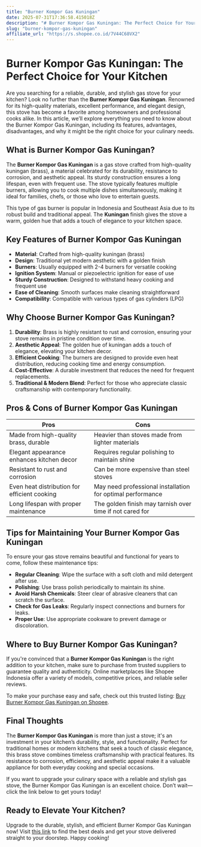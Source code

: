 ```yaml
---
title: "Burner Kompor Gas Kuningan"
date: 2025-07-31T17:36:58.415018Z
description: "# Burner Kompor Gas Kuningan: The Perfect Choice for Your Kitchen..."
slug: "burner-kompor-gas-kuningan"
affiliate_url: "https://s.shopee.co.id/7V44C68VX2"
---
```

# Burner Kompor Gas Kuningan: The Perfect Choice for Your Kitchen

Are you searching for a reliable, durable, and stylish gas stove for your kitchen? Look no further than the **Burner Kompor Gas Kuningan**. Renowned for its high-quality materials, excellent performance, and elegant design, this stove has become a favorite among homeowners and professional cooks alike. In this article, we’ll explore everything you need to know about the Burner Kompor Gas Kuningan, including its features, advantages, disadvantages, and why it might be the right choice for your culinary needs.

## What is Burner Kompor Gas Kuningan?

The **Burner Kompor Gas Kuningan** is a gas stove crafted from high-quality kuningan (brass), a material celebrated for its durability, resistance to corrosion, and aesthetic appeal. Its sturdy construction ensures a long lifespan, even with frequent use. The stove typically features multiple burners, allowing you to cook multiple dishes simultaneously, making it ideal for families, chefs, or those who love to entertain guests.

This type of gas burner is popular in Indonesia and Southeast Asia due to its robust build and traditional appeal. The **Kuningan** finish gives the stove a warm, golden hue that adds a touch of elegance to your kitchen space.

## Key Features of Burner Kompor Gas Kuningan

- **Material**: Crafted from high-quality kuningan (brass)
- **Design**: Traditional yet modern aesthetic with a golden finish
- **Burners**: Usually equipped with 2-4 burners for versatile cooking
- **Ignition System**: Manual or piezoelectric ignition for ease of use
- **Sturdy Construction**: Designed to withstand heavy cooking and frequent use
- **Ease of Cleaning**: Smooth surfaces make cleaning straightforward
- **Compatibility**: Compatible with various types of gas cylinders (LPG)

## Why Choose Burner Kompor Gas Kuningan?

1. **Durability**: Brass is highly resistant to rust and corrosion, ensuring your stove remains in pristine condition over time.
2. **Aesthetic Appeal**: The golden hue of kuningan adds a touch of elegance, elevating your kitchen decor.
3. **Efficient Cooking**: The burners are designed to provide even heat distribution, reducing cooking time and energy consumption.
4. **Cost-Effective**: A durable investment that reduces the need for frequent replacements.
5. **Traditional & Modern Blend**: Perfect for those who appreciate classic craftsmanship with contemporary functionality.

## Pros & Cons of Burner Kompor Gas Kuningan

| **Pros**                                    | **Cons**                                       |
|----------------------------------------------|------------------------------------------------|
| Made from high-quality brass, durable     | Heavier than stoves made from lighter materials |
| Elegant appearance enhances kitchen decor | Requires regular polishing to maintain shine  |
| Resistant to rust and corrosion             | Can be more expensive than steel stoves     |
| Even heat distribution for efficient cooking | May need professional installation for optimal performance |
| Long lifespan with proper maintenance     | The golden finish may tarnish over time if not cared for |

## Tips for Maintaining Your Burner Kompor Gas Kuningan

To ensure your gas stove remains beautiful and functional for years to come, follow these maintenance tips:

- **Regular Cleaning**: Wipe the surface with a soft cloth and mild detergent after use.
- **Polishing**: Use brass polish periodically to maintain its shine.
- **Avoid Harsh Chemicals**: Steer clear of abrasive cleaners that can scratch the surface.
- **Check for Gas Leaks**: Regularly inspect connections and burners for leaks.
- **Proper Use**: Use appropriate cookware to prevent damage or discoloration.

## Where to Buy Burner Kompor Gas Kuningan?

If you're convinced that a **Burner Kompor Gas Kuningan** is the right addition to your kitchen, make sure to purchase from trusted suppliers to guarantee quality and authenticity. Online marketplaces like Shopee Indonesia offer a variety of models, competitive prices, and reliable seller reviews.

To make your purchase easy and safe, check out this trusted listing: [Buy Burner Kompor Gas Kuningan on Shopee](https://s.shopee.co.id/7V44C68VX2).

## Final Thoughts

The **Burner Kompor Gas Kuningan** is more than just a stove; it's an investment in your kitchen’s durability, style, and functionality. Perfect for traditional homes or modern kitchens that seek a touch of classic elegance, this brass stove combines timeless craftsmanship with practical features. Its resistance to corrosion, efficiency, and aesthetic appeal make it a valuable appliance for both everyday cooking and special occasions.

If you want to upgrade your culinary space with a reliable and stylish gas stove, the Burner Kompor Gas Kuningan is an excellent choice. Don’t wait—click the link below to get yours today!

## Ready to Elevate Your Kitchen?

Upgrade to the durable, stylish, and efficient Burner Kompor Gas Kuningan now! Visit [this link](https://s.shopee.co.id/7V44C68VX2) to find the best deals and get your stove delivered straight to your doorstep. Happy cooking!